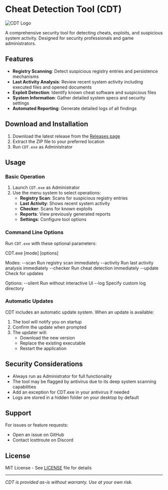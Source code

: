 # Cheat Detection Tool (CDT)

![CDT Logo]([https://cdn.discordapp.com/attachments/1377354446736068794/1377689542739361852/icon.ico?ex=6839e0df&is=68388f5f&hm=d31f97f7f2b4fe4b43a04382e526eae5646a3efcd2e52fba319bbc409dbdac45&])

A comprehensive security tool for detecting cheats, exploits, and suspicious system activity. Designed for security professionals and game administrators.

## Features

- **Registry Scanning**: Detect suspicious registry entries and persistence mechanisms
- **Last Activity Analysis**: Review recent system activity including executed files and opened documents
- **Exploit Detection**: Identify known cheat software and suspicious files
- **System Information**: Gather detailed system specs and security settings
- **Automated Reporting**: Generate detailed logs of all findings

## Download and Installation

1. Download the latest release from the [Releases page](https://github.com/losttroute/CDT/releases)
2. Extract the ZIP file to your preferred location
3. Run `CDT.exe` as Administrator

## Usage

### Basic Operation

1. Launch `CDT.exe` as Administrator
2. Use the menu system to select operations:
   - **Registry Scan**: Scans for suspicious registry entries
   - **Last Activity**: Shows recent system activity
   - **Checker**: Scans for known exploits
   - **Reports**: View previously generated reports
   - **Settings**: Configure tool options

### Command Line Options

Run `CDT.exe` with these optional parameters:

CDT.exe [mode] [options]

Modes:
--scan Run registry scan immediately
--activity Run last activity analysis immediately
--checker Run cheat detection immediately
--update Check for updates

Options:
--silent Run without interactive UI
--log <path> Specify custom log directory

### Automatic Updates

CDT includes an automatic update system. When an update is available:
1. The tool will notify you on startup
2. Confirm the update when prompted
3. The updater will:
   - Download the new version
   - Replace the existing executable
   - Restart the application

## Security Considerations

- Always run as Administrator for full functionality
- The tool may be flagged by antivirus due to its deep system scanning capabilities
- Add an exception for CDT.exe in your antivirus if needed
- Logs are stored in a hidden folder on your desktop by default

## Support

For issues or feature requests:
- Open an issue on GitHub
- Contact losttroute on Discord

## License

MIT License - See [LICENSE]([LICENSE](https://github.com/losttroute/CDT/blob/main/LICENSE.md)) file for details

---

*CDT is provided as-is without warranty. Use at your own risk.*
